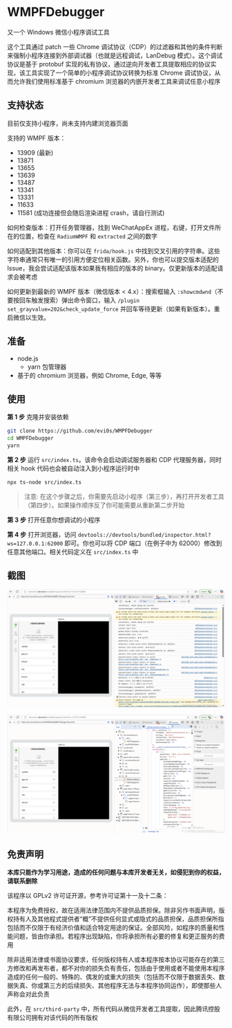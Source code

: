 # WMPFDebugger

又一个 Windows 微信小程序调试工具

这个工具通过 patch 一些 Chrome 调试协议（CDP）的过滤器和其他的条件判断来强制小程序连接到外部调试器（也就是远程调试，LanDebug 模式）。这个调试协议是基于 protobuf 实现的私有协议，通过逆向开发者工具提取相应的协议实现，该工具实现了一个简单的小程序调试协议转换为标准 Chrome 调试协议，从而允许我们使用标准基于 chromium 浏览器的内嵌开发者工具来调试任意小程序


## 支持状态

目前仅支持小程序，尚未支持内建浏览器页面

支持的 WMPF 版本：

* 13909 (最新)
* 13871
* 13655
* 13639
* 13487
* 13341
* 13331
* 11633
* 11581 (成功连接但会随后渲染进程 crash，请自行测试)

如何检查版本：打开任务管理器，找到 WeChatAppEx 进程，右键，打开文件所在的位置，检查在 `RadiumWMPF` 和 `extracted` 之间的数字

如何适配到其他版本：你可以在 `frida/hook.js` 中找到交叉引用的字符串。这些字符串通常只有唯一的引用方便定位相关函数。另外，你也可以提交版本适配的 Issue，我会尝试适配该版本如果我有相应的版本的 binary。仅更新版本的适配请求会被考虑

如何更新到最新的 WMPF 版本（微信版本 < 4.x）：搜索框输入 `:showcmdwnd`（不要按回车触发搜索）弹出命令窗口，输入 `/plugin set_grayvalue=202&check_update_force` 并回车等待更新（如果有新版本）。重启微信以生效。


## 准备

* node.js
    - yarn 包管理器
* 基于的 chromium 浏览器，例如 Chrome, Edge, 等等

## 使用

**第 1 步** 克隆并安装依赖

```bash
git clone https://github.com/evi0s/WMPFDebugger
cd WMPFDebugger
yarn
```

**第 2 步** 运行 `src/index.ts`。该命令会启动调试服务器和 CDP 代理服务器，同时相关 hook 代码也会被自动注入到小程序运行时中

```bash
npx ts-node src/index.ts
```

> 注意: 在这个步骤之后，你需要先启动小程序（第三步），再打开开发者工具（第四步）。如果操作顺序反了你可能需要从重新第二步开始

**第 3 步** 打开任意你想调试的小程序

**第 4 步** 打开浏览器，访问 `devtools://devtools/bundled/inspector.html?ws=127.0.0.1:62000` 即可。你也可以将 CDP 端口（在例子中为 62000）修改到任意其他端口。相关代码定义在 `src/index.ts` 中

## 截图

![Console in DevTools](screenshots/console.png)

![Sources in DevTools](screenshots/sources.png)

## 免责声明

**本库只能作为学习用途，造成的任何问题与本库开发者无关，如侵犯到你的权益，请联系删除**

该程序以 GPLv2 许可证开源，参考许可证第十一及十二条：

本程序为免费授权，故在适用法律范围内不提供品质担保。除非另作书面声明，版权持有人及其他程式提供者“概”不提供任何显式或隐式的品质担保，品质担保所指包括而不仅限于有经济价值和适合特定用途的保证。全部风险，如程序的质量和性能问题，皆由你承担。若程序出现缺陷，你将承担所有必要的修复和更正服务的费用

除非适用法律或书面协议要求，任何版权持有人或本程序按本协议可能存在的第三方修改和再发布者，都不对你的损失负有责任，包括由于使用或者不能使用本程序造成的任何一般的、特殊的、偶发的或重大的损失（包括而不仅限于数据丢失、数据失真、你或第三方的后续损失、其他程序无法与本程序协同运作），即使那些人声称会对此负责


此外，在 `src/third-party` 中，所有代码从微信开发者工具提取，因此腾讯控股有限公司拥有对该代码的所有版权


